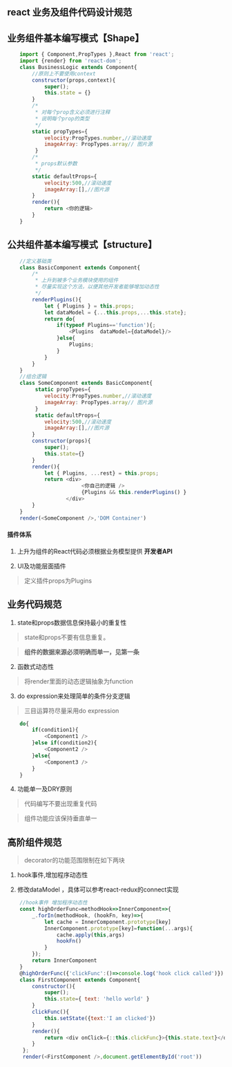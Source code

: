 ## react 业务及组件代码设计规范

## 业务组件基本编写模式【Shape】

```javascript
    import { Component,PropTypes },React from 'react';
    import {render} from 'react-dom';
    class BusinessLogic extends Component{
        //原则上不要使用context
        constructor(props,context){
            super();
            this.state = {}
        }
        /*
         * 对每个prop含义必须进行注释
         * 说明每个prop的类型
         */
        static propTypes={
            velocity:PropTypes.number,//滚动速度
            imageArray: PropTypes.array// 图片源
         }
        /*
         * props默认参数
         */
        static defaultProps={
            velocity:500,//滚动速度
            imageArray:[],//图片源
        }
        render(){
            return <你的逻辑>
        }
    }
```


## 公共组件基本编写模式【structure】

```javascript
    //定义基础类
    class BasicComponent extends Component{
        /*
         * 上升到被多个业务模块使用的组件
         * 尽量实现这个方法，以便其他开发者能够增加动态性
         */
        renderPlugins(){
            let { Plugins } = this.props;
            let dataModel = {...this.props,...this.state};
            return do{
                if(typeof Plugins=='function'){;
                    <Plugins  dataModel={dataModel}/>
                }else{
                    Plugins;
                }
            }
        }
    }
    //组合逻辑
    class SomeComponent extends BasicComponent{
         static propTypes={
            velocity:PropTypes.number,//滚动速度
            imageArray: PropTypes.array// 图片源
         }
         static defaultProps={
            velocity:500,//滚动速度
            imageArray:[],//图片源
        }
        constructor(props){
            super();
            this.state={}
        }
        render(){
            let { Plugins, ...rest} = this.props;
            return <div>
                        <你自己的逻辑 />
                        {Plugins && this.renderPlugins() }
                   </div>
        }
    }
    render(<SomeComponent />,'DOM Container')

```

#### 插件体系

1. 上升为组件的React代码必须根据业务模型提供 **开发者API**

2. UI及功能层面插件

> 定义插件props为Plugins

## 业务代码规范

1. state和props数据信息保持最小的重复性

> state和props不要有信息重复。

> **组件的数据来源必须明确而单一，见第一条**

2. 函数式动态性

> 将render里面的动态逻辑抽象为function

3. do expression来处理简单的条件分支逻辑

> 三目运算符尽量采用do expression

```javascript
    do{
        if(condition1){
            <Component1 />
        }else if(condition2){
            <Component2 />
        }else{
            <Component3 />
        }
    }
```

4. 功能单一及DRY原则

> 代码编写不要出现重复代码

> 组件功能应该保持垂直单一

## 高阶组件规范

> decorator的功能范围限制在如下两块

1. hook事件,增加程序动态性

2. 修改dataModel ，具体可以参考react-redux的connect实现

```javascript
    //hook事件 增加程序动态性
    const highOrderFunc=methodHook=>InnerComponent=>{
        _.forIn(methodHook, (hookFn, key)=>{
            let cache = InnerComponent.prototype[key]
            InnerComponent.prototype[key]=function(...args){
                cache.apply(this,args)
                hookFn()
            }
        });
        return InnerComponent
    }
    @highOrderFunc({'clickFunc':()=>console.log('hook click called')})
    class FirstComponent extends Component{
        constructor(){
            super();
            this.state={ text: 'hello world' }
        }
        clickFunc(){
            this.setState({text:'I am clicked'})
        }
        render(){
            return <div onClick={::this.clickFunc}>{this.state.text}</div>
        }
     };
     render(<FirstComponent />,document.getElementById('root'))
```















